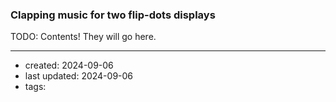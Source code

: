 ### Clapping music for two flip-dots displays

TODO: Contents! They will go here.

--- 
- created: 2024-09-06
- last updated: 2024-09-06
- tags: 
